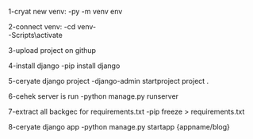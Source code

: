 1-cryat new venv:
    -py -m venv env

2-connect venv:
    -cd venv-\
    -Scripts\activate

3-upload project on githup

4-install django
    -pip install django

5-ceryate django project
    -django-admin startproject project .

6-cehek server is run
    -python manage.py runserver

7-extract all backgec for requirements.txt
    -pip freeze > requirements.txt

8-ceryate django app
    -python manage.py startapp {appname/blog}